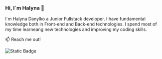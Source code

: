 ###  Hi, I`m Halyna 👋

I`m Halyna Danylko a Junior Fullstack developer. I have fundamental knowledge  both in Front-end and Back-end technologies.  I spend  most of my time learneang new  technologies and improving my coding skills.

📫 Reach me out!

![Static Badge](https://img.shields.io/badge/facebook-%230866FF?logo=facebook&logoColor=%230866FF&link=https%3A%2F%2Fwww.facebook.com%2Fgalkozavrik%2Fabout%3Flocale%3Duk_UA)





